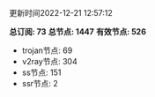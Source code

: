 更新时间2022-12-21 12:57:12

**总订阅: 73**
**总节点: 1447**
**有效节点: 526**
- trojan节点: 69
- v2ray节点: 304
- ss节点: 151
- ssr节点: 2
